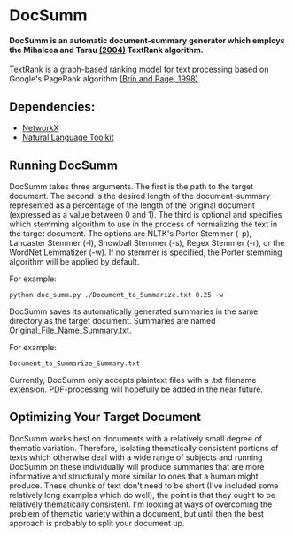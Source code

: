 # DocSumm

#### DocSumm is an automatic document-summary generator which employs the Mihalcea and Tarau [(2004)](https://web.eecs.umich.edu/~mihalcea/papers/mihalcea.emnlp04.pdf) TextRank algorithm.
TextRank is a graph-based ranking model for text processing based on Google's PageRank algorithm [(Brin and Page, 1998)](http://infolab.stanford.edu/~backrub/google.html).

## Dependencies:
* [NetworkX](https://networkx.github.io/)
* [Natural Language Toolkit](http://www.nltk.org/)
## Running DocSumm
DocSumm takes three arguments. The first is the path to the target document. The second is the desired length of the document-summary represented as a percentage of the length of the original document (expressed as a value between 0 and 1). The third is optional and specifies which stemming algorithm to use in the process of normalizing the text in the target document. The options are NLTK's Porter Stemmer (-p), Lancaster Stemmer (-l), Snowball Stemmer (-s), Regex Stemmer (-r), or the WordNet Lemmatizer (-w). If no stemmer is specified, the Porter stemming algorithm will be applied by default.


For example:
```
python doc_summ.py ./Document_to_Summarize.txt 0.25 -w
```


DocSumm saves its automatically generated summaries in the same directory as the target document. Summaries are named Original_File_Name_Summary.txt.

For example:

```
Document_to_Summarize_Summary.txt
```

Currently, DocSumm only accepts plaintext files with a .txt filename extension. PDF-processing will hopefully be added in the near future.

## Optimizing Your Target Document 
DocSumm works best on documents with a relatively small degree of thematic variation. Therefore, isolating thematically consistent portions of texts which otherwise deal with a wide range of subjects and running DocSumm on these individually will produce summaries that are more informative and structurally more similar to ones that a human might produce. These chunks of text don't need to be short (I've included some relatively long examples which do well), the point is that they ought to be relatively thematically consistent. I'm looking at ways of overcoming the problem of thematic variety within a document, but until then the best approach is probably to split your document up. 

